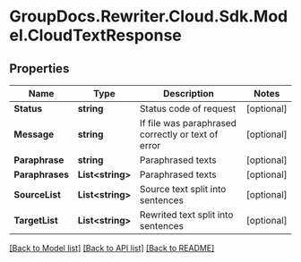 # GroupDocs.Rewriter.Cloud.Sdk.Model.CloudTextResponse

## Properties

Name | Type | Description | Notes
------------ | ------------- | ------------- | -------------
**Status** | **string** | Status code of request | [optional] 
**Message** | **string** | If file was paraphrased correctly or text of error | [optional] 
**Paraphrase** | **string** | Paraphrased texts | [optional] 
**Paraphrases** | **List&lt;string&gt;** | Paraphrased texts | [optional] 
**SourceList** | **List&lt;string&gt;** | Source text split into sentences | [optional] 
**TargetList** | **List&lt;string&gt;** | Rewrited text split into sentences | [optional] 

[[Back to Model list]](../README.md#documentation-for-models) [[Back to API list]](../README.md#documentation-for-api-endpoints) [[Back to README]](../README.md)

